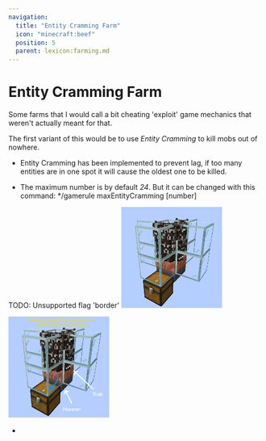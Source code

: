 ```yaml
---
navigation:
  title: "Entity Cramming Farm"
  icon: "minecraft:beef"
  position: 5
  parent: lexicon:farming.md
---
```


# Entity Cramming Farm

Some farms that I would call a bit cheating 'exploit' game mechanics that weren't actually meant for that. 

The first variant of this would be to use *Entity Cramming* to kill mobs out of nowhere. 

- Entity Cramming has been implemented to prevent lag, if too many entities are in one spot it will cause the oldest one to be killed. 

- The maximum number is by default *24*. But it can be changed with this command: */gamerule maxEntityCramming [number]



TODO: Unsupported flag 'border'
![](entity_cramming_farm_1.png)

![](entity_cramming_farm_2.png)

*
